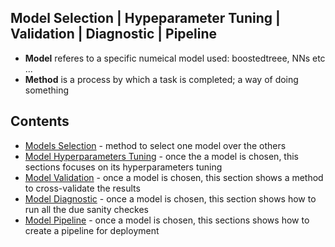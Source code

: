 ## Model Selection | Hypeparameter Tuning | Validation | Diagnostic | Pipeline
- **Model** referes to a specific numeical model used: boostedtreee, NNs etc ... 
- **Method** is a process by which a task is completed; a way of doing something 

## Contents
- [Models Selection](https://github.com/kyaiooiayk/Model-Selection-Hypeparameter-Tuning-Validation-Diagnostic-Pipeline-Notes/tree/main/tutorials/Models_Selection) - method to select one model over the others
- [Model Hyperparameters Tuning](https://github.com/kyaiooiayk/Model-Selection-Hypeparameter-Tuning-Validation-Diagnostic-Pipeline-Notes/tree/main/tutorials/Model_Hyperparameters_Tuning) - once the a model is chosen, this sections focuses on its hyperparameters tuning
- [Model Validation](https://github.com/kyaiooiayk/Model-Selection-Hypeparameter-Tuning-Validation-Diagnostic-Pipeline-Notes/tree/main/tutorials/Model_Validation) - once a model is chosen, this section shows a method to cross-validate the results
- [Model Diagnostic](https://github.com/kyaiooiayk/Model-Selection-Hypeparameter-Tuning-Validation-Diagnostic-Pipeline-Notes/tree/main/tutorials/Model_Diagnostic) - once a model is chosen, this section shows how to run all the due sanity checkes
- [Model Pipeline](https://github.com/kyaiooiayk/Model-Selection-Hypeparameter-Tuning-Validation-Diagnostic-Pipeline-Notes/tree/main/tutorials/Model_Pipeline) - once a model is chosen, this sections shows how to create a pipeline for deployment


 
